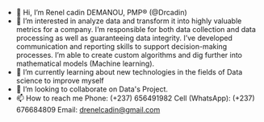 - 👋 Hi, I’m Renel cadin DEMANOU, PMP® (@Drcadin) 
- 👀 I’m interested in analyze data and transform it into highly valuable metrics for a company. I’m responsible for both data collection and data processing as well as guaranteeing data integrity. I’ve developed communication and reporting skills to support decision-making processes. I’m able to create custom algorithms and dig further into mathematical models (Machine learning).
- 🌱 I’m currently learning about new technologies in the fields of Data science to improve myself
- 💞️ I’m looking to collaborate on Data's Project.
- 📫 How to reach me Phone: (+237) 656491982 Cell (WhatsApp): (+237) 676684809 Email: drenelcadin@gmail.com 


<!---
Drcadin/Drcadin is a ✨ special ✨ repository because its `README.md` (this file) appears on your GitHub profile.
You can click the Preview link to take a look at your changes.
--->
